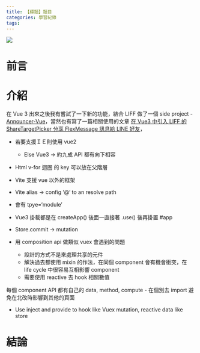 ```yaml
---
title: 【標題】題目
categories: 學習紀錄
tags:
---
```


<style>
  section.compact {
    font-size: 150%  
  }
  img[alt~="center"] {
    display: block;
    margin: 0 auto;
  }
</style>

![](https://nijialin.com/images/2021/)

# 前言

<!-- more -->

# 介紹

在 Vue 3 出來之後我有嘗試了一下新的功能，結合 LIFF 做了一個 side project - [Announcer-Vue](https://github.com/louis70109/announcer-vue)，當然也有寫了一篇相關使用的文章 [在 Vue3 中引入 LIFF 的 ShareTargetPicker 分享 FlexMessage 訊息給 LINE 好友](https://nijialin.com/2020/09/12/how-to-use-liff-in-vue3/)，

- 若要支援ＩＥ則使用 vue2
    - Else Vue3 -> 約九成 API 都有向下相容
- Html v-for 迴圈 的 key 可以放在父階層


- Vite 支援 vue 以外的框架
- Vite alias -> config ‘@‘ to an resolve path
- 會有 tpye=‘module’


- Vue3 掛載都是在 createApp() 後面一直接著 .use() 後再掛置 #app

- Store.commit -> mutation


- 用 composition api 做類似 vuex 會遇到的問題
    - 設計的方式不是來處理共享的元件
    - 解決過去都使用 mixin 的作法，在同個 component 會有機會衝突，在 life cycle 中很容易互相影響 component
    - 需要使用 reactive 去 hook 相關數值

每個 component API 都有自己的 data, method, compute
	- 在個別去 import 避免在北改時影響到其他的頁面

- Use inject and provide to hook like Vuex mutation, reactive data like store
# 結論
